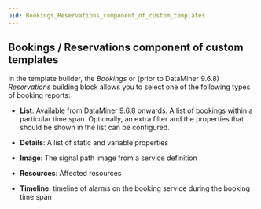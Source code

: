 ```yaml
---
uid: Bookings_Reservations_component_of_custom_templates
---
```


## Bookings / Reservations component of custom templates

In the template builder, the *Bookings* or (prior to DataMiner 9.6.8) *Reservations* building block allows you to select one of the following types of booking reports:

- **List**: Available from DataMiner 9.6.8 onwards. A list of bookings within a particular time span. Optionally, an extra filter and the properties that should be shown in the list can be configured.

- **Details**: A list of static and variable properties

- **Image**: The signal path image from a service definition

- **Resources**: Affected resources

- **Timeline**: timeline of alarms on the booking service during the booking time span
